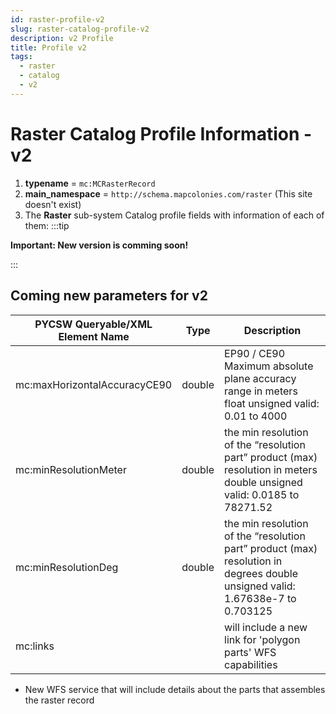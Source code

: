 ```yaml
---
id: raster-profile-v2
slug: raster-catalog-profile-v2
description: v2 Profile
title: Profile v2
tags:
  - raster
  - catalog
  - v2
---
```


# Raster Catalog Profile Information - v2

1. **typename** = `mc:MCRasterRecord`
2. **main_namespace** = `http://schema.mapcolonies.com/raster` (This site doesn't exist)
3. The **Raster** sub-system Catalog profile fields with information of each of them:
:::tip
<p style={{color:"red", }}><b>Important: New version is comming soon!</b></p>
:::

## Coming new parameters for v2

| **PYCSW Queryable/XML <br/> Element Name** | **Type** | **Description** |
| ----------- | ----------- | ----------- |
| mc:maxHorizontalAccuracyCE90 | double | EP90 / CE90 Maximum absolute plane accuracy range in meters float unsigned valid: 0.01 to 4000 |
| mc:minResolutionMeter | double | the min resolution of the “resolution part” product (max) resolution in meters double unsigned valid: 0.0185 to 78271.52 |
| mc:minResolutionDeg | double | the min resolution of the “resolution part” product (max) resolution in degrees double unsigned valid: 1.67638e-7 to 0.703125 |
mc:links | | will include a new link for 'polygon parts' WFS capabilities


- New WFS service that will include details about the parts that assembles the raster record